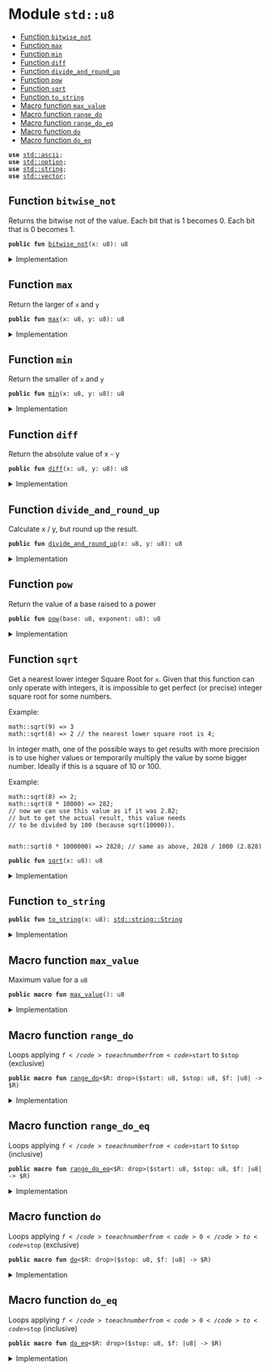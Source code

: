 
<a name="std_u8"></a>

# Module `std::u8`



-  [Function `bitwise_not`](#std_u8_bitwise_not)
-  [Function `max`](#std_u8_max)
-  [Function `min`](#std_u8_min)
-  [Function `diff`](#std_u8_diff)
-  [Function `divide_and_round_up`](#std_u8_divide_and_round_up)
-  [Function `pow`](#std_u8_pow)
-  [Function `sqrt`](#std_u8_sqrt)
-  [Function `to_string`](#std_u8_to_string)
-  [Macro function `max_value`](#std_u8_max_value)
-  [Macro function `range_do`](#std_u8_range_do)
-  [Macro function `range_do_eq`](#std_u8_range_do_eq)
-  [Macro function `do`](#std_u8_do)
-  [Macro function `do_eq`](#std_u8_do_eq)


<pre><code><b>use</b> <a href="../../dependencies/std/ascii.md#std_ascii">std::ascii</a>;
<b>use</b> <a href="../../dependencies/std/option.md#std_option">std::option</a>;
<b>use</b> <a href="../../dependencies/std/string.md#std_string">std::string</a>;
<b>use</b> <a href="../../dependencies/std/vector.md#std_vector">std::vector</a>;
</code></pre>



<a name="std_u8_bitwise_not"></a>

## Function `bitwise_not`

Returns the bitwise not of the value.
Each bit that is 1 becomes 0. Each bit that is 0 becomes 1.


<pre><code><b>public</b> <b>fun</b> <a href="../../dependencies/std/u8.md#std_u8_bitwise_not">bitwise_not</a>(x: u8): u8
</code></pre>



<details>
<summary>Implementation</summary>


<pre><code><b>public</b> <b>fun</b> <a href="../../dependencies/std/u8.md#std_u8_bitwise_not">bitwise_not</a>(x: u8): u8 {
    x ^ <a href="../../dependencies/std/u8.md#std_u8_max_value">max_value</a>!()
}
</code></pre>



</details>

<a name="std_u8_max"></a>

## Function `max`

Return the larger of <code>x</code> and <code>y</code>


<pre><code><b>public</b> <b>fun</b> <a href="../../dependencies/std/u8.md#std_u8_max">max</a>(x: u8, y: u8): u8
</code></pre>



<details>
<summary>Implementation</summary>


<pre><code><b>public</b> <b>fun</b> <a href="../../dependencies/std/u8.md#std_u8_max">max</a>(x: u8, y: u8): u8 {
    <a href="../../dependencies/std/macros.md#std_macros_num_max">std::macros::num_max</a>!(x, y)
}
</code></pre>



</details>

<a name="std_u8_min"></a>

## Function `min`

Return the smaller of <code>x</code> and <code>y</code>


<pre><code><b>public</b> <b>fun</b> <a href="../../dependencies/std/u8.md#std_u8_min">min</a>(x: u8, y: u8): u8
</code></pre>



<details>
<summary>Implementation</summary>


<pre><code><b>public</b> <b>fun</b> <a href="../../dependencies/std/u8.md#std_u8_min">min</a>(x: u8, y: u8): u8 {
    <a href="../../dependencies/std/macros.md#std_macros_num_min">std::macros::num_min</a>!(x, y)
}
</code></pre>



</details>

<a name="std_u8_diff"></a>

## Function `diff`

Return the absolute value of x - y


<pre><code><b>public</b> <b>fun</b> <a href="../../dependencies/std/u8.md#std_u8_diff">diff</a>(x: u8, y: u8): u8
</code></pre>



<details>
<summary>Implementation</summary>


<pre><code><b>public</b> <b>fun</b> <a href="../../dependencies/std/u8.md#std_u8_diff">diff</a>(x: u8, y: u8): u8 {
    <a href="../../dependencies/std/macros.md#std_macros_num_diff">std::macros::num_diff</a>!(x, y)
}
</code></pre>



</details>

<a name="std_u8_divide_and_round_up"></a>

## Function `divide_and_round_up`

Calculate x / y, but round up the result.


<pre><code><b>public</b> <b>fun</b> <a href="../../dependencies/std/u8.md#std_u8_divide_and_round_up">divide_and_round_up</a>(x: u8, y: u8): u8
</code></pre>



<details>
<summary>Implementation</summary>


<pre><code><b>public</b> <b>fun</b> <a href="../../dependencies/std/u8.md#std_u8_divide_and_round_up">divide_and_round_up</a>(x: u8, y: u8): u8 {
    <a href="../../dependencies/std/macros.md#std_macros_num_divide_and_round_up">std::macros::num_divide_and_round_up</a>!(x, y)
}
</code></pre>



</details>

<a name="std_u8_pow"></a>

## Function `pow`

Return the value of a base raised to a power


<pre><code><b>public</b> <b>fun</b> <a href="../../dependencies/std/u8.md#std_u8_pow">pow</a>(base: u8, exponent: u8): u8
</code></pre>



<details>
<summary>Implementation</summary>


<pre><code><b>public</b> <b>fun</b> <a href="../../dependencies/std/u8.md#std_u8_pow">pow</a>(base: u8, exponent: u8): u8 {
    <a href="../../dependencies/std/macros.md#std_macros_num_pow">std::macros::num_pow</a>!(base, exponent)
}
</code></pre>



</details>

<a name="std_u8_sqrt"></a>

## Function `sqrt`

Get a nearest lower integer Square Root for <code>x</code>. Given that this
function can only operate with integers, it is impossible
to get perfect (or precise) integer square root for some numbers.

Example:
```
math::sqrt(9) => 3
math::sqrt(8) => 2 // the nearest lower square root is 4;
```

In integer math, one of the possible ways to get results with more
precision is to use higher values or temporarily multiply the
value by some bigger number. Ideally if this is a square of 10 or 100.

Example:
```
math::sqrt(8) => 2;
math::sqrt(8 * 10000) => 282;
// now we can use this value as if it was 2.82;
// but to get the actual result, this value needs
// to be divided by 100 (because sqrt(10000)).


math::sqrt(8 * 1000000) => 2828; // same as above, 2828 / 1000 (2.828)
```


<pre><code><b>public</b> <b>fun</b> <a href="../../dependencies/std/u8.md#std_u8_sqrt">sqrt</a>(x: u8): u8
</code></pre>



<details>
<summary>Implementation</summary>


<pre><code><b>public</b> <b>fun</b> <a href="../../dependencies/std/u8.md#std_u8_sqrt">sqrt</a>(x: u8): u8 {
    <a href="../../dependencies/std/macros.md#std_macros_num_sqrt">std::macros::num_sqrt</a>!&lt;u8, u16&gt;(x, 8)
}
</code></pre>



</details>

<a name="std_u8_to_string"></a>

## Function `to_string`



<pre><code><b>public</b> <b>fun</b> <a href="../../dependencies/std/u8.md#std_u8_to_string">to_string</a>(x: u8): <a href="../../dependencies/std/string.md#std_string_String">std::string::String</a>
</code></pre>



<details>
<summary>Implementation</summary>


<pre><code><b>public</b> <b>fun</b> <a href="../../dependencies/std/u8.md#std_u8_to_string">to_string</a>(x: u8): String {
    <a href="../../dependencies/std/macros.md#std_macros_num_to_string">std::macros::num_to_string</a>!(x)
}
</code></pre>



</details>

<a name="std_u8_max_value"></a>

## Macro function `max_value`

Maximum value for a <code>u8</code>


<pre><code><b>public</b> <b>macro</b> <b>fun</b> <a href="../../dependencies/std/u8.md#std_u8_max_value">max_value</a>(): u8
</code></pre>



<details>
<summary>Implementation</summary>


<pre><code><b>public</b> <b>macro</b> <b>fun</b> <a href="../../dependencies/std/u8.md#std_u8_max_value">max_value</a>(): u8 {
    0xFF
}
</code></pre>



</details>

<a name="std_u8_range_do"></a>

## Macro function `range_do`

Loops applying <code>$f</code> to each number from <code>$start</code> to <code>$stop</code> (exclusive)


<pre><code><b>public</b> <b>macro</b> <b>fun</b> <a href="../../dependencies/std/u8.md#std_u8_range_do">range_do</a>&lt;$R: drop&gt;($start: u8, $stop: u8, $f: |u8| -&gt; $R)
</code></pre>



<details>
<summary>Implementation</summary>


<pre><code><b>public</b> <b>macro</b> <b>fun</b> <a href="../../dependencies/std/u8.md#std_u8_range_do">range_do</a>&lt;$R: drop&gt;($start: u8, $stop: u8, $f: |u8| -&gt; $R) {
    <a href="../../dependencies/std/macros.md#std_macros_range_do">std::macros::range_do</a>!($start, $stop, $f)
}
</code></pre>



</details>

<a name="std_u8_range_do_eq"></a>

## Macro function `range_do_eq`

Loops applying <code>$f</code> to each number from <code>$start</code> to <code>$stop</code> (inclusive)


<pre><code><b>public</b> <b>macro</b> <b>fun</b> <a href="../../dependencies/std/u8.md#std_u8_range_do_eq">range_do_eq</a>&lt;$R: drop&gt;($start: u8, $stop: u8, $f: |u8| -&gt; $R)
</code></pre>



<details>
<summary>Implementation</summary>


<pre><code><b>public</b> <b>macro</b> <b>fun</b> <a href="../../dependencies/std/u8.md#std_u8_range_do_eq">range_do_eq</a>&lt;$R: drop&gt;($start: u8, $stop: u8, $f: |u8| -&gt; $R) {
    <a href="../../dependencies/std/macros.md#std_macros_range_do_eq">std::macros::range_do_eq</a>!($start, $stop, $f)
}
</code></pre>



</details>

<a name="std_u8_do"></a>

## Macro function `do`

Loops applying <code>$f</code> to each number from <code>0</code> to <code>$stop</code> (exclusive)


<pre><code><b>public</b> <b>macro</b> <b>fun</b> <a href="../../dependencies/std/u8.md#std_u8_do">do</a>&lt;$R: drop&gt;($stop: u8, $f: |u8| -&gt; $R)
</code></pre>



<details>
<summary>Implementation</summary>


<pre><code><b>public</b> <b>macro</b> <b>fun</b> <a href="../../dependencies/std/u8.md#std_u8_do">do</a>&lt;$R: drop&gt;($stop: u8, $f: |u8| -&gt; $R) {
    <a href="../../dependencies/std/macros.md#std_macros_do">std::macros::do</a>!($stop, $f)
}
</code></pre>



</details>

<a name="std_u8_do_eq"></a>

## Macro function `do_eq`

Loops applying <code>$f</code> to each number from <code>0</code> to <code>$stop</code> (inclusive)


<pre><code><b>public</b> <b>macro</b> <b>fun</b> <a href="../../dependencies/std/u8.md#std_u8_do_eq">do_eq</a>&lt;$R: drop&gt;($stop: u8, $f: |u8| -&gt; $R)
</code></pre>



<details>
<summary>Implementation</summary>


<pre><code><b>public</b> <b>macro</b> <b>fun</b> <a href="../../dependencies/std/u8.md#std_u8_do_eq">do_eq</a>&lt;$R: drop&gt;($stop: u8, $f: |u8| -&gt; $R) {
    <a href="../../dependencies/std/macros.md#std_macros_do_eq">std::macros::do_eq</a>!($stop, $f)
}
</code></pre>



</details>
